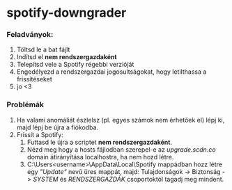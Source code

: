 # spotify-downgrader
### Feladványok:
1. Töltsd le a bat fájlt
2. Indítsd el **nem rendszergazdaként**
3. Telepítsd vele a Spotify régebbi verzióját
4. Engedélyezd a rendszergazdai jogosultságokat, hogy letilthassa a frissítéseket
5. jo <3

### Problémák
1. Ha valami anomáliát észlelsz (pl. egyes számok nem érhetőek el) lépj ki, majd lépj be újra a fiókodba.
2. Frissít a Spotify:
    1. Futtasd le újra a scriptet **nem rendszergazdaként**.
    2. Nézd meg hogy a hosts fájlodban szerepel-e az *upgrade.scdn.co* domain átirányítása localhostra, ha nem hozd létre.
    3. C:\Users\<username>\AppData\Local\Spotify mappádban hozz létre egy *"Update"* nevű üres mappát, majd: Tulajdonságok -> Biztonság -> *SYSTEM* és *RENDSZERGAZDÁK* csoportoktól tagadj meg mindent.
